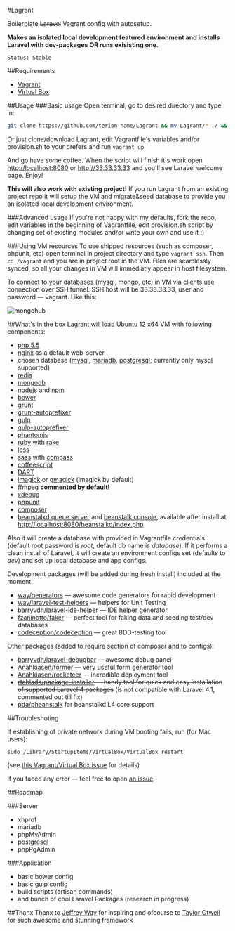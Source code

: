 #Lagrant

Boilerplate ~~Laravel~~ Vagrant config with autosetup.

**Makes an isolated local development featured environment and installs Laravel with dev-packages OR runs exisisting one.**
```
Status: Stable
```
##Requirements
* [Vagrant](http://www.vagrantup.com/)
* [Virtual Box](https://www.virtualbox.org/)

##Usage
###Basic usage
Open terminal, go to desired directory and type in:
```bash
git clone https://github.com/terion-name/Lagrant && mv Lagrant/* ./ && rm -r -f Lagrant && vagrant up
```
Or just clone/download Lagrant, edit Vagrantfile's variables and/or provision.sh to your prefers and run ```vagrant up```

And go have some coffee.
When the script will finish it's work open [http://localhost:8080](http://localhost:8080) or http://33.33.33.33 and you'll see Laravel welcome page.
Enjoy!

**This will also work with existing project!**
If you run Lagrant from an existing project repo it will setup the VM and migrate&seed database to provide you an isolated local development environment.

###Advanced usage
If you're not happy with my defaults, fork the repo, edit variables in the beginning of Vagrantfile, edit provision.sh script by changing set of existing modules and/or write your own and use it :)

###Using VM resources
To use shipped resources (such as composer, phpunit, etc) open terminal in project directory and type ```vagrant ssh```. Then ```cd /vagrant``` and you are in project root in the VM. Files are seamlessly synced, so all your changes in VM will immediatly appear in host filesystem.

To connect to your databases (mysql, mongo, etc) in VM via clients use connection over SSH tunnel. SSH host will be 33.33.33.33, user and password — vagrant. Like this:

![mongohub](http://img822.imageshack.us/img822/1064/bp6h.png)

##What's in the box
Lagrant will load Ubuntu 12 x64 VM with following components:
* [php 5.5](http://php.net)
* [nginx](http://nginx.org/) as a default web-server
* chosen database ([mysql](http://www.mysql.com/), [mariadb](https://mariadb.org/), [postgresql](http://www.postgresql.org/); currently only mysql supported)
* [redis](http://redis.io/)
* [mongodb](http://www.mongodb.org/)
* [nodejs](http://nodejs.org/) and [npm](https://npmjs.org/)
* [bower](http://bower.io/)
* [grunt](http://gruntjs.com/)
* [grunt-autoprefixer](https://github.com/nDmitry/grunt-autoprefixer)
* [gulp](http://gulpjs.com/)
* [gulp-autoprefixer](https://npmjs.org/package/gulp-autoprefixer)
* [phantomjs](http://phantomjs.org/)
* [ruby](https://www.ruby-lang.org) with [rake](http://rake.rubyforge.org/)
* [less](http://lesscss.org/)
* [sass](http://sass-lang.com/) with [compass](http://compass-style.org/)
* [coffeescript](http://coffeescript.org/)
* [DART](https://www.dartlang.org)
* [imagick](http://php.net/imagick) or [gmagick](http://www.php.net/manual/en/book.gmagick.php) (imagick by default)
* [ffmpeg](http://www.ffmpeg.org/) **commented by default!**
* [xdebug](http://xdebug.org/)
* [phpunit](http://phpunit.de/)
* [composer](http://getcomposer.org/)
* [beanstalkd queue server](https://github.com/kr/beanstalkd) and [beanstalk console](https://github.com/ptrofimov/beanstalk_console), available after install at [http://localhost:8080/beanstalkd/index.php](http://localhost:8080/beanstalkd/index.php)
 
Also it will create a database with provided in Vagrantfile credentials (default root password is *root*, default db name is *database*).
If it performs a clean install of Laravel, it will create an environment configs set (defaults to *dev*) and set up local database and app configs.

Development packages (will be added during fresh install) included at the moment:
* [way/generators](https://github.com/JeffreyWay/Laravel-4-Generators) — awesome code generators for rapid development
* [way/laravel-test-helpers](https://github.com/JeffreyWay/Laravel-Test-Helpers) — helpers for Unit Testing
* [barryvdh/laravel-ide-helper](https://github.com/barryvdh/laravel-ide-helper) — IDE helper generator
* [fzaninotto/faker](https://github.com/fzaninotto/Faker) — perfect tool for faking data and seeding test/dev databases
* [codeception/codeception](https://github.com/Codeception/Codeception) — great BDD-testing tool

Other packages (added to require section of composer and to configs):
* [barryvdh/laravel-debugbar](https://github.com/barryvdh/laravel-debugbar) — awesome debug panel
* [Anahkiasen/former](https://github.com/Anahkiasen/former) — very useful form generator tool
* [Anahkiasen/rocketeer](https://github.com/Anahkiasen/rocketeer) — incredible deployment tool
* ~~[rtablada/package-installer](https://github.com/rtablada/package-installer) — handy tool for quick and easy installation of supported Laravel 4 packages~~ (is not compatible with Laravel 4.1, commented out till fix)
* [pda/pheanstalk](https://github.com/pda/pheanstalk/) for beanstalkd L4 core support
 
##Troubleshoting

If establishing of private network during VM booting fails, run (for Mac users):
```
sudo /Library/StartupItems/VirtualBox/VirtualBox restart
```
(see [this Vagrant/Virtual Box issue](https://github.com/mitchellh/vagrant/issues/2392#issuecomment-27367698) for details)

If you faced any error — feel free to open [an issue](https://github.com/terion-name/Lagrant/issues)

##Roadmap

###Server
* xhprof
* mariadb
* phpMyAdmin
* postgresql
* phpPgAdmin

###Application
* basic bower config
* basic gulp config
* build scripts (artisan commands)
* and bunch of cool Laravel Packages (research in progress)
 
##Thanx
Thanx to [Jeffrey Way](https://github.com/JeffreyWay) for inspiring and ofcourse to [Taylor Otwell](https://github.com/taylorotwell) for such awesome and stunning framework
